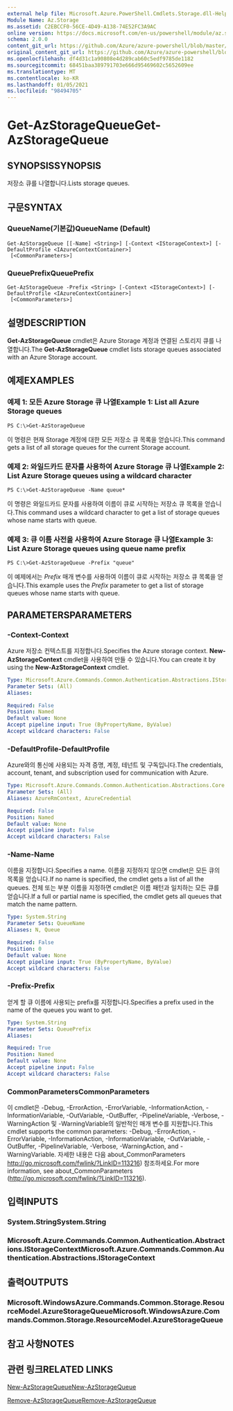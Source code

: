 ```yaml
---
external help file: Microsoft.Azure.PowerShell.Cmdlets.Storage.dll-Help.xml
Module Name: Az.Storage
ms.assetid: C2EBCCF0-56CE-4D49-A138-74E52FC3A9AC
online version: https://docs.microsoft.com/en-us/powershell/module/az.storage/get-azstoragequeue
schema: 2.0.0
content_git_url: https://github.com/Azure/azure-powershell/blob/master/src/Storage/Storage.Management/help/Get-AzStorageQueue.md
original_content_git_url: https://github.com/Azure/azure-powershell/blob/master/src/Storage/Storage.Management/help/Get-AzStorageQueue.md
ms.openlocfilehash: df4d31c1a90808e4d289cab60c5edf9785de1182
ms.sourcegitcommit: 68451baa389791703e666d95469602c5652609ee
ms.translationtype: MT
ms.contentlocale: ko-KR
ms.lasthandoff: 01/05/2021
ms.locfileid: "98494705"
---
```

# <span data-ttu-id="ac147-101">Get-AzStorageQueue</span><span class="sxs-lookup"><span data-stu-id="ac147-101">Get-AzStorageQueue</span></span>

## <span data-ttu-id="ac147-102">SYNOPSIS</span><span class="sxs-lookup"><span data-stu-id="ac147-102">SYNOPSIS</span></span>
<span data-ttu-id="ac147-103">저장소 큐를 나열합니다.</span><span class="sxs-lookup"><span data-stu-id="ac147-103">Lists storage queues.</span></span>

## <span data-ttu-id="ac147-104">구문</span><span class="sxs-lookup"><span data-stu-id="ac147-104">SYNTAX</span></span>

### <span data-ttu-id="ac147-105">QueueName(기본값)</span><span class="sxs-lookup"><span data-stu-id="ac147-105">QueueName (Default)</span></span>
```
Get-AzStorageQueue [[-Name] <String>] [-Context <IStorageContext>] [-DefaultProfile <IAzureContextContainer>]
 [<CommonParameters>]
```

### <span data-ttu-id="ac147-106">QueuePrefix</span><span class="sxs-lookup"><span data-stu-id="ac147-106">QueuePrefix</span></span>
```
Get-AzStorageQueue -Prefix <String> [-Context <IStorageContext>] [-DefaultProfile <IAzureContextContainer>]
 [<CommonParameters>]
```

## <span data-ttu-id="ac147-107">설명</span><span class="sxs-lookup"><span data-stu-id="ac147-107">DESCRIPTION</span></span>
<span data-ttu-id="ac147-108">**Get-AzStorageQueue** cmdlet은 Azure Storage 계정과 연결된 스토리지 큐를 나열합니다.</span><span class="sxs-lookup"><span data-stu-id="ac147-108">The **Get-AzStorageQueue** cmdlet lists storage queues associated with an Azure Storage account.</span></span>

## <span data-ttu-id="ac147-109">예제</span><span class="sxs-lookup"><span data-stu-id="ac147-109">EXAMPLES</span></span>

### <span data-ttu-id="ac147-110">예제 1: 모든 Azure Storage 큐 나열</span><span class="sxs-lookup"><span data-stu-id="ac147-110">Example 1: List all Azure Storage queues</span></span>
```
PS C:\>Get-AzStorageQueue
```

<span data-ttu-id="ac147-111">이 명령은 현재 Storage 계정에 대한 모든 저장소 큐 목록을 얻습니다.</span><span class="sxs-lookup"><span data-stu-id="ac147-111">This command gets a list of all storage queues for the current Storage account.</span></span>

### <span data-ttu-id="ac147-112">예제 2: 와일드카드 문자를 사용하여 Azure Storage 큐 나열</span><span class="sxs-lookup"><span data-stu-id="ac147-112">Example 2: List Azure Storage queues using a wildcard character</span></span>
```
PS C:\>Get-AzStorageQueue -Name queue*
```

<span data-ttu-id="ac147-113">이 명령은 와일드카드 문자를 사용하여 이름이 큐로 시작하는 저장소 큐 목록을 얻습니다.</span><span class="sxs-lookup"><span data-stu-id="ac147-113">This command uses a wildcard character to get a list of storage queues whose name starts with queue.</span></span>

### <span data-ttu-id="ac147-114">예제 3: 큐 이름 사전을 사용하여 Azure Storage 큐 나열</span><span class="sxs-lookup"><span data-stu-id="ac147-114">Example 3: List Azure Storage queues using queue name prefix</span></span>
```
PS C:\>Get-AzStorageQueue -Prefix "queue"
```

<span data-ttu-id="ac147-115">이 예제에서는 *Prefix* 매개 변수를 사용하여 이름이 큐로 시작하는 저장소 큐 목록을 얻습니다.</span><span class="sxs-lookup"><span data-stu-id="ac147-115">This example uses the *Prefix* parameter to get a list of storage queues whose name starts with queue.</span></span>

## <span data-ttu-id="ac147-116">PARAMETERS</span><span class="sxs-lookup"><span data-stu-id="ac147-116">PARAMETERS</span></span>

### <span data-ttu-id="ac147-117">-Context</span><span class="sxs-lookup"><span data-stu-id="ac147-117">-Context</span></span>
<span data-ttu-id="ac147-118">Azure 저장소 컨텍스트를 지정합니다.</span><span class="sxs-lookup"><span data-stu-id="ac147-118">Specifies the Azure storage context.</span></span>
<span data-ttu-id="ac147-119">**New-AzStorageContext** cmdlet을 사용하여 만들 수 있습니다.</span><span class="sxs-lookup"><span data-stu-id="ac147-119">You can create it by using the **New-AzStorageContext** cmdlet.</span></span>

```yaml
Type: Microsoft.Azure.Commands.Common.Authentication.Abstractions.IStorageContext
Parameter Sets: (All)
Aliases:

Required: False
Position: Named
Default value: None
Accept pipeline input: True (ByPropertyName, ByValue)
Accept wildcard characters: False
```

### <span data-ttu-id="ac147-120">-DefaultProfile</span><span class="sxs-lookup"><span data-stu-id="ac147-120">-DefaultProfile</span></span>
<span data-ttu-id="ac147-121">Azure와의 통신에 사용되는 자격 증명, 계정, 테넌트 및 구독입니다.</span><span class="sxs-lookup"><span data-stu-id="ac147-121">The credentials, account, tenant, and subscription used for communication with Azure.</span></span>

```yaml
Type: Microsoft.Azure.Commands.Common.Authentication.Abstractions.Core.IAzureContextContainer
Parameter Sets: (All)
Aliases: AzureRmContext, AzureCredential

Required: False
Position: Named
Default value: None
Accept pipeline input: False
Accept wildcard characters: False
```

### <span data-ttu-id="ac147-122">-Name</span><span class="sxs-lookup"><span data-stu-id="ac147-122">-Name</span></span>
<span data-ttu-id="ac147-123">이름을 지정합니다.</span><span class="sxs-lookup"><span data-stu-id="ac147-123">Specifies a name.</span></span>
<span data-ttu-id="ac147-124">이름을 지정하지 않으면 cmdlet은 모든 큐의 목록을 얻습니다.</span><span class="sxs-lookup"><span data-stu-id="ac147-124">If no name is specified, the cmdlet gets a list of all the queues.</span></span>
<span data-ttu-id="ac147-125">전체 또는 부분 이름을 지정하면 cmdlet은 이름 패턴과 일치하는 모든 큐를 얻습니다.</span><span class="sxs-lookup"><span data-stu-id="ac147-125">If a full or partial name is specified, the cmdlet gets all queues that match the name pattern.</span></span>

```yaml
Type: System.String
Parameter Sets: QueueName
Aliases: N, Queue

Required: False
Position: 0
Default value: None
Accept pipeline input: True (ByPropertyName, ByValue)
Accept wildcard characters: False
```

### <span data-ttu-id="ac147-126">-Prefix</span><span class="sxs-lookup"><span data-stu-id="ac147-126">-Prefix</span></span>
<span data-ttu-id="ac147-127">얻게 할 큐 이름에 사용되는 prefix를 지정합니다.</span><span class="sxs-lookup"><span data-stu-id="ac147-127">Specifies a prefix used in the name of the queues you want to get.</span></span>

```yaml
Type: System.String
Parameter Sets: QueuePrefix
Aliases:

Required: True
Position: Named
Default value: None
Accept pipeline input: False
Accept wildcard characters: False
```

### <span data-ttu-id="ac147-128">CommonParameters</span><span class="sxs-lookup"><span data-stu-id="ac147-128">CommonParameters</span></span>
<span data-ttu-id="ac147-129">이 cmdlet은 -Debug, -ErrorAction, -ErrorVariable, -InformationAction, -InformationVariable, -OutVariable, -OutBuffer, -PipelineVariable, -Verbose, -WarningAction 및 -WarningVariable의 일반적인 매개 변수를 지원합니다.</span><span class="sxs-lookup"><span data-stu-id="ac147-129">This cmdlet supports the common parameters: -Debug, -ErrorAction, -ErrorVariable, -InformationAction, -InformationVariable, -OutVariable, -OutBuffer, -PipelineVariable, -Verbose, -WarningAction, and -WarningVariable.</span></span> <span data-ttu-id="ac147-130">자세한 내용은 다음 about_CommonParameters http://go.microsoft.com/fwlink/?LinkID=113216) 참조하세요.</span><span class="sxs-lookup"><span data-stu-id="ac147-130">For more information, see about_CommonParameters (http://go.microsoft.com/fwlink/?LinkID=113216).</span></span>

## <span data-ttu-id="ac147-131">입력</span><span class="sxs-lookup"><span data-stu-id="ac147-131">INPUTS</span></span>

### <span data-ttu-id="ac147-132">System.String</span><span class="sxs-lookup"><span data-stu-id="ac147-132">System.String</span></span>

### <span data-ttu-id="ac147-133">Microsoft.Azure.Commands.Common.Authentication.Abstractions.IStorageContext</span><span class="sxs-lookup"><span data-stu-id="ac147-133">Microsoft.Azure.Commands.Common.Authentication.Abstractions.IStorageContext</span></span>

## <span data-ttu-id="ac147-134">출력</span><span class="sxs-lookup"><span data-stu-id="ac147-134">OUTPUTS</span></span>

### <span data-ttu-id="ac147-135">Microsoft.WindowsAzure.Commands.Common.Storage.ResourceModel.AzureStorageQueue</span><span class="sxs-lookup"><span data-stu-id="ac147-135">Microsoft.WindowsAzure.Commands.Common.Storage.ResourceModel.AzureStorageQueue</span></span>

## <span data-ttu-id="ac147-136">참고 사항</span><span class="sxs-lookup"><span data-stu-id="ac147-136">NOTES</span></span>

## <span data-ttu-id="ac147-137">관련 링크</span><span class="sxs-lookup"><span data-stu-id="ac147-137">RELATED LINKS</span></span>

[<span data-ttu-id="ac147-138">New-AzStorageQueue</span><span class="sxs-lookup"><span data-stu-id="ac147-138">New-AzStorageQueue</span></span>](./New-AzStorageQueue.md)

[<span data-ttu-id="ac147-139">Remove-AzStorageQueue</span><span class="sxs-lookup"><span data-stu-id="ac147-139">Remove-AzStorageQueue</span></span>](./Remove-AzStorageQueue.md)


